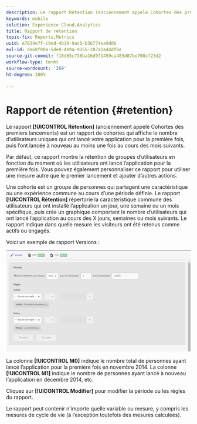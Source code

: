 ```yaml
---
description: Le rapport Rétention (anciennement appelé Cohortes des premiers lancements) est un rapport de cohortes qui affiche le nombre d’utilisateurs uniques qui ont lancé votre application pour la première fois, puis l’ont lancée à nouveau au moins une fois au cours des mois suivants.
keywords: mobile
solution: Experience Cloud,Analytics
title: Rapport de rétention
topic-fix: Reports,Metrics
uuid: e7639e7f-c9ed-4b19-9ac5-b36774ea9dd6
exl-id: de68f00a-5de0-4e9a-9255-207a1a44df6e
source-git-commit: f18d65c738ba16d9f1459ca485d87be708cf23d2
workflow-type: tm+mt
source-wordcount: '269'
ht-degree: 100%

---
```


# Rapport de rétention {#retention}

Le rapport **[!UICONTROL Rétention]** (anciennement appelé Cohortes des premiers lancements) est un rapport de cohortes qui affiche le nombre d’utilisateurs uniques qui ont lancé votre application pour la première fois, puis l’ont lancée à nouveau au moins une fois au cours des mois suivants.

Par défaut, ce rapport montre la rétention de groupes d’utilisateurs en fonction du moment où les utilisateurs ont lancé l’application pour la première fois. Vous pouvez également personnaliser ce rapport pour utiliser une mesure autre que le premier lancement et ajouter d’autres actions.

Une cohorte est un groupe de personnes qui partagent une caractéristique ou une expérience commune au cours d’une période définie. Le rapport **[!UICONTROL Rétention]** répertorie la caractéristique commune des utilisateurs qui ont installé l’application un jour, une semaine ou un mois spécifique, puis crée un graphique comportant le nombre d’utilisateurs qui ont lancé l’application au cours des X jours, semaines ou mois suivants. Le rapport indique dans quelle mesure les visiteurs ont été retenus comme actifs ou engagés.

Voici un exemple de rapport Versions :

![](assets/report_retention_edit.png)

La colonne **[!UICONTROL M0]** indique le nombre total de personnes ayant lancé l’application pour la première fois en novembre 2014. La colonne **[!UICONTROL M1]** indique le nombre de personnes ayant lancé à nouveau l’application en décembre 2014, etc.

Cliquez sur **[!UICONTROL Modifier]** pour modifier la période ou les règles du rapport.

Le rapport peut contenir n’importe quelle variable ou mesure, y compris les mesures de cycle de vie (à l’exception toutefois des mesures calculées).
